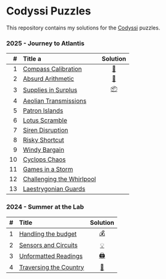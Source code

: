 # Codyssi Puzzles

This repository contains my solutions for the [Codyssi](https://www.codyssi.com/home_page) puzzles.

### 2025 - Journey to Atlantis
| # | Title                                                                       a | Solution                                                                                        |
|--:|:----------------------------------------------------------------------------|:----------------------------------------------------------------------------------------------: |
| 1 | [Compass Calibration          ](https://www.codyssi.com/view_problem_5?)    | [🧭](https://github.com/baptistecottier/other_puzzles/blob/main/puzzles/codyssi/events/year_2025/day_01/solver_01.py) | 
| 2 | [Absurd Arithmetic            ](https://www.codyssi.com/view_problem_6?)    | [🧮](https://github.com/baptistecottier/other_puzzles/blob/main/puzzles/codyssi/events/year_2025/day_02/solver_02.py) | 
| 3 | [Supplies in Surplus          ](https://www.codyssi.com/view_problem_7?)    | [📦](https://github.com/baptistecottier/other_puzzles/blob/main/puzzles/codyssi/events/year_2025/day_03/solver_03.py) | 
| 4 | [Aeolian Transmissions        ](https://www.codyssi.com/view_problem_8?)
| 5 | [Patron Islands               ](https://www.codyssi.com/view_problem_9?)
| 6 | [Lotus Scramble               ](https://www.codyssi.com/view_problem_10?)
| 7 | [Siren Disruption             ](https://www.codyssi.com/view_problem_11?)
| 8 | [Risky Shortcut               ](https://www.codyssi.com/view_problem_12?)
| 9 | [Windy Bargain                ](https://www.codyssi.com/view_problem_13?)
| 10 | [Cyclops Chaos               ](https://www.codyssi.com/view_problem_14?)
| 11 | [Games in a Storm            ](https://www.codyssi.com/view_problem_15?)
| 12 | [Challenging the Whirlpool   ](https://www.codyssi.com/view_problem_16?)
| 13 | [Laestrygonian Guards        ](https://www.codyssi.com/view_problem_17?)


### 2024 - Summer at the Lab
| # | Title                                                                   | Solution                                                                                                              |
|--:|:------------------------------------------------------------------------|:----------------------------------------------------------------------------------------------:                       |
| 1 | [Handling the budget      ](https://www.codyssi.com/view_problem_1?)    | [💰](https://github.com/baptistecottier/other_puzzles/blob/main/puzzles/codyssi/events/year_2024/day_01/solver_01.py) |
| 2 | [Sensors and Circuits     ](https://www.codyssi.com/view_problem_2?)    | [💡](https://github.com/baptistecottier/other_puzzles/blob/main/puzzles/codyssi/events/year_2024/day_02/solver_02.py) |
| 3 | [Unformatted Readings     ](https://www.codyssi.com/view_problem_3?)    | [🖨️](https://github.com/baptistecottier/other_puzzles/blob/main/puzzles/codyssi/events/year_2024/day_03/solver_03.py) |
| 4 | [Traversing the Country   ](https://www.codyssi.com/view_problem_4?)    | [🎒](https://github.com/baptistecottier/other_puzzles/blob/main/puzzles/codyssi/events/year_2024/day_04/solver_04.py) |

